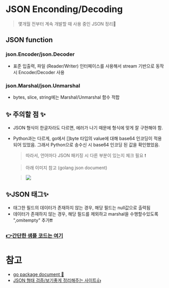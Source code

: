 # JSON Enconding/Decoding
> 몇개월 전부터 계속 개발할 때 사용 중인 JSON 정리📝

## JSON function
### json.Encoder/json.Decoder
+ 표준 입출력, 파일 (Reader/Writer) 인터페이스를 사용해서 stream 기반으로 동작시 Encoder/Decoder 사용   

### json.Marshal/json.Unmarshal
+  bytes, slice, string에는 Marshal/Unmarshal 함수 적합   
 

## ✨ 주의할 점 ✨

   + JSON 형식이 한글자라도 다르면, 에러가 나기 때문에 형식에 맞게 잘 구현해야 함.   

   + Python과는 다르게, go에서 []byte 타입의 value에 대해 base64 인코딩이 적용 되어 있었음. 그래서 Python으로 송수신 시 base64 인코딩 된 값을 확인했었음.   
  

      > 따라서, 언어마다 JSON 패키징 시 다른 부분이 있는지 체크 필요 ❗    

      > 아래 이미지 참고 (golang json document)

      > <img src="https://user-images.githubusercontent.com/72974863/141250417-a3151ce5-a169-4a2c-b580-8a7548ea34d5.png">   

## ✨JSON 태그✨
+ 태그한 필드의 데이터가 존재하지 않는 경우, 해당 필드는 null값으로 출력됨
+ 데이터가 존재하지 않는 경우, 해당 필드를 제외하고 marshal을 수행할수있도록 ",omitempty" 추가❗❗

### [👉간단한 샘플 코드는 여기](https://github.com/sujiny-tech/TIL/blob/main/programming/Golang/JSON/JSON_example.go)    


# 참고
+ [go package document 💫](https://pkg.go.dev/encoding/json)
+ [JSON 형태 검증/보기좋게 정리해주는 사이트👍](https://jsonlint.com/)
